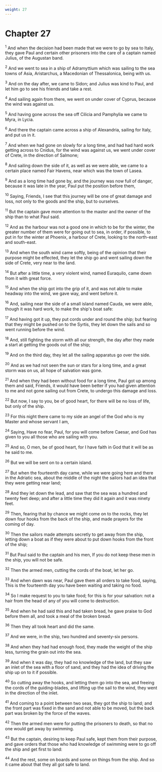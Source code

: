 ```yaml
---
weight: 27
---
```


# Chapter 27

<sup>1</sup> And when the decision had been made that we were to go by sea to Italy, they gave Paul and certain other prisoners into the care of a captain named Julius, of the Augustan band. 

<sup>2</sup> And we went to sea in a ship of Adramyttium which was sailing to the sea towns of Asia, Aristarchus, a Macedonian of Thessalonica, being with us. 

<sup>3</sup> And on the day after, we came to Sidon; and Julius was kind to Paul, and let him go to see his friends and take a rest. 

<sup>4</sup> And sailing again from there, we went on under cover of Cyprus, because the wind was against us. 

<sup>5</sup> And having gone across the sea off Cilicia and Pamphylia we came to Myra, in Lycia. 

<sup>6</sup> And there the captain came across a ship of Alexandria, sailing for Italy, and put us in it. 

<sup>7</sup> And when we had gone on slowly for a long time, and had had hard work getting across to Cnidus, for the wind was against us, we went under cover of Crete, in the direction of Salmone; 

<sup>8</sup> And sailing down the side of it, as well as we were able, we came to a certain place named Fair Havens, near which was the town of Lasea. 

<sup>9</sup> And as a long time had gone by, and the journey was now full of danger, because it was late in the year, Paul put the position before them, 

<sup>10</sup> Saying, Friends, I see that this journey will be one of great damage and loss, not only to the goods and the ship, but to ourselves. 

<sup>11</sup> But the captain gave more attention to the master and the owner of the ship than to what Paul said. 

<sup>12</sup> And as the harbour was not a good one in which to be for the winter, the greater number of them were for going out to sea, in order, if possible, to put in for the winter at Phoenix, a harbour of Crete, looking to the north-east and south-east. 

<sup>13</sup> And when the south wind came softly, being of the opinion that their purpose might be effected, they let the ship go and went sailing down the side of Crete, very near to the land. 

<sup>14</sup> But after a little time, a very violent wind, named Euraquilo, came down from it with great force. 

<sup>15</sup> And when the ship got into the grip of it, and was not able to make headway into the wind, we gave way, and went before it. 

<sup>16</sup> And, sailing near the side of a small island named Cauda, we were able, though it was hard work, to make the ship's boat safe: 

<sup>17</sup> And having got it up, they put cords under and round the ship; but fearing that they might be pushed on to the Syrtis, they let down the sails and so went running before the wind. 

<sup>18</sup> And, still fighting the storm with all our strength, the day after they made a start at getting the goods out of the ship; 

<sup>19</sup> And on the third day, they let all the sailing apparatus go over the side. 

<sup>20</sup> And as we had not seen the sun or stars for a long time, and a great storm was on us, all hope of salvation was gone. 

<sup>21</sup> And when they had been without food for a long time, Paul got up among them and said, Friends, it would have been better if you had given attention to me and not gone sailing out from Crete, to undergo this damage and loss. 

<sup>22</sup> But now, I say to you, be of good heart, for there will be no loss of life, but only of the ship. 

<sup>23</sup> For this night there came to my side an angel of the God who is my Master and whose servant I am, 

<sup>24</sup> Saying, Have no fear, Paul, for you will come before Caesar, and God has given to you all those who are sailing with you. 

<sup>25</sup> And so, O men, be of good heart, for I have faith in God that it will be as he said to me. 

<sup>26</sup> But we will be sent on to a certain island. 

<sup>27</sup> But when the fourteenth day came, while we were going here and there in the Adriatic sea, about the middle of the night the sailors had an idea that they were getting near land; 

<sup>28</sup> And they let down the lead, and saw that the sea was a hundred and twenty feet deep; and after a little time they did it again and it was ninety feet. 

<sup>29</sup> Then, fearing that by chance we might come on to the rocks, they let down four hooks from the back of the ship, and made prayers for the coming of day. 

<sup>30</sup> Then the sailors made attempts secretly to get away from the ship, letting down a boat as if they were about to put down hooks from the front of the ship; 

<sup>31</sup> But Paul said to the captain and his men, If you do not keep these men in the ship, you will not be safe. 

<sup>32</sup> Then the armed men, cutting the cords of the boat, let her go. 

<sup>33</sup> And when dawn was near, Paul gave them all orders to take food, saying, This is the fourteenth day you have been waiting and taking no food. 

<sup>34</sup> So I make request to you to take food; for this is for your salvation: not a hair from the head of any of you will come to destruction. 

<sup>35</sup> And when he had said this and had taken bread, he gave praise to God before them all, and took a meal of the broken bread. 

<sup>36</sup> Then they all took heart and did the same. 

<sup>37</sup> And we were, in the ship, two hundred and seventy-six persons. 

<sup>38</sup> And when they had had enough food, they made the weight of the ship less, turning the grain out into the sea. 

<sup>39</sup> And when it was day, they had no knowledge of the land, but they saw an inlet of the sea with a floor of sand, and they had the idea of driving the ship up on to it if possible. 

<sup>40</sup> So cutting away the hooks, and letting them go into the sea, and freeing the cords of the guiding-blades, and lifting up the sail to the wind, they went in the direction of the inlet. 

<sup>41</sup> And coming to a point between two seas, they got the ship to land; and the front part was fixed in the sand and not able to be moved, but the back part was broken by the force of the waves. 

<sup>42</sup> Then the armed men were for putting the prisoners to death, so that no one would get away by swimming. 

<sup>43</sup> But the captain, desiring to keep Paul safe, kept them from their purpose, and gave orders that those who had knowledge of swimming were to go off the ship and get first to land: 

<sup>44</sup> And the rest, some on boards and some on things from the ship. And so it came about that they all got safe to land. 


